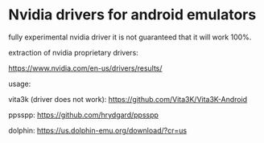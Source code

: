 # Nvidia drivers for android emulators
fully experimental nvidia driver it is not guaranteed that it will work 100%.

extraction of nvidia proprietary drivers:

https://www.nvidia.com/en-us/drivers/results/

usage:

vita3k (driver does not work): https://github.com/Vita3K/Vita3K-Android

ppsspp: https://github.com/hrydgard/ppsspp

dolphin: 
https://us.dolphin-emu.org/download/?cr=us
